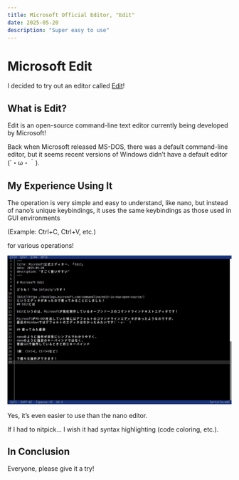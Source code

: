 ```yaml
---
title: Microsoft Official Editor, "Edit"
date: 2025-05-20
description: "Super easy to use"
---
```


# Microsoft Edit


I decided to try out an editor called [Edit](https://devblogs.microsoft.com/commandline/edit-is-now-open-source/)!

## What is Edit?

Edit is an open-source command-line text editor currently being developed by Microsoft!

Back when Microsoft released MS-DOS, there was a default command-line editor, but it seems recent versions of Windows didn’t have a default editor (´・ω・｀).

## My Experience Using It

The operation is very simple and easy to understand, like nano, but instead of nano’s unique keybindings, it uses the same keybindings as those used in GUI environments

(Example: Ctrl+C, Ctrl+V, etc.)

for various operations!

![Working with Edit](./thumbnail.webp)

Yes, it’s even easier to use than the nano editor.

If I had to nitpick... I wish it had syntax highlighting (code coloring, etc.).

## In Conclusion

Everyone, please give it a try!